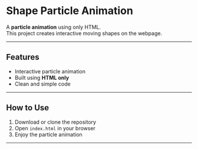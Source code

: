 #  Shape Particle Animation

A **particle animation** using only HTML.  
This project creates interactive moving shapes on the webpage.

---

##  Features
- Interactive particle animation  
- Built using **HTML only**  
- Clean and simple code  

---

##  How to Use
1. Download or clone the repository  
2. Open `index.html` in your browser  
3. Enjoy the particle animation  

---





